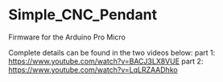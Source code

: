 # Simple_CNC_Pendant
Firmware for the Arduino Pro Micro

Complete details can be found in the two videos below: 
	part 1: https://www.youtube.com/watch?v=BACJ3LX8VUE
	part 2: https://www.youtube.com/watch?v=LqLRZAADhko

